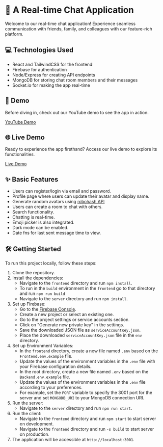 # 🚀 A Real-time Chat Application 

Welcome to our real-time chat application! Experience seamless communication with friends, family, and colleagues with our feature-rich platform.

## 💻 Technologies Used

- React and TailwindCSS for the frontend
- Firebase for authentication
- Node/Express for creating API endpoints
- MongoDB for storing chat room members and their messages
- Socket.io for making the app real-time

## 🎥 Demo

Before diving in, check out our YouTube demo to see the app in action. 

[YouTube Demo](link_to_youtube_demo)

## 🌐 Live Demo

Ready to experience the app firsthand? Access our live demo to explore its functionalities.

[Live Demo](link_to_live_demo)

## ✨ Basic Features

- Users can register/login via email and password.
- Profile page where users can update their avatar and display name.
- Generate random avatars using [robohash API](https://robohash.org)
- Users can create a room to chat with others.
- Search functionality.
- Chatting is real-time.
- Emoji picker is also integrated.
- Dark mode can be enabled.
- Date fns for last sent message time to view.

## 🛠️ Getting Started

To run this project locally, follow these steps:

1. Clone the repository.
2. Install the dependencies:
   - Navigate to the `frontend` directory and run `npm install`.
   - To run in the `build` environment in the `frontend` go to that directory and run `npm run build`
   - Navigate to the `server` directory and run `npm install`.
3. Set up Firebase:
   - Go to the [Firebase Console](https://console.firebase.google.com/).
   - Create a new project or select an existing one.
   - Go to the project settings or service accounts section.
   - Click on "Generate new private key" in the settings.
   - Save the downloaded JSON file as `serviceAccountKey.json`.
   - Place the downloaded `serviceAccountKey.json` file in the `env` directory.
4. Set up Environment Variables:
   - In the `frontend` directory, create a new file named `.env` based on the `Frontend.env.example` file.
   - Update the values of the environment variables in the `.env` file with your Firebase configuration details.
   - In the root directory, create a new file named `.env` based on the `Backend.env.example` file.
   - Update the values of the environment variables in the `.env` file according to your preferences.
   - For example, set the `PORT` variable to specify the 3001 port for the server and set `MONGODB_URI` to your MongoDB connection URI.
5. Run the server:
   - Navigate to the `server` directory and run `npm run start`.
6. Run the client:
   - Navigate to the `frontend` directory and run `npm start` to start server on development.
   -  Navigate to the `frontend` directory and run `-s build` to start server on production.
7. The application will be accessible at `http://localhost:3001`.
